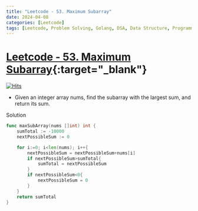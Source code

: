```yaml
---
title: "Leetcode - 53. Maximum Subarray"
date: 2024-04-08
categories: [Leetcode]
tags: [Leetcode, Problem Solving, Golang, DSA, Data Structure, Programming, Algorithm, Array, Divide and Conquer, Dynamic Programming]
---
```


# [Leetcode - 53. Maximum Subarray](https://leetcode.com/problems/maximum-subarray/description/){:target="_blank"}
[![Hits](https://hits.sh/mokhlesurr031.github.io/posts/leetcode-maximum-subarray.svg)](https://hits.sh/mokhlesurr031.github.io/posts/leetcode-maximum-subarray/)

- Given an integer array nums, find the subarray with the largest sum, and return its sum.

Solution
```go
func maxSubArray(nums []int) int {
    sumTotal := -10000
    nextPossibleSum := 0

    for i:=0; i<len(nums); i++{
        nextPossibleSum = nextPossibleSum+nums[i]
        if nextPossibleSum>sumTotal{
            sumTotal = nextPossibleSum
        }
        if nextPossibleSum<0{
            nextPossibleSum = 0
        }
    }
    return sumTotal
}

```
